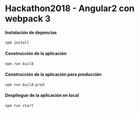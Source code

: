 # Hackathon2018 - Angular2 con webpack 3

#### Instalación de depencias
```
npm install
```

#### Construcción de la aplicación
```
npm run build
```

#### Construcción de la aplicación para producción
```
npm run build:prod
```

#### Despliegue de la aplicación en local
```
npm run start
```